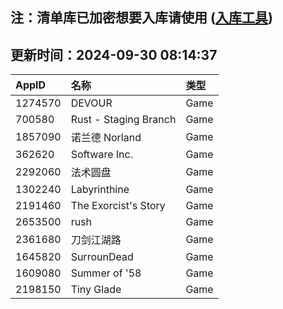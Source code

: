 ## 注：清单库已加密想要入库请使用 ([入库工具](https://github.com/BlankTMing/ManifestAutoUpdate/releases))

## 更新时间：2024-09-30 08:14:37
| AppID | 名称 | 类型  |
| :-------------------- | :----------------------------- | :----------- |
| 1274570 | DEVOUR| Game |
| 700580 | Rust - Staging Branch| Game |
| 1857090 | 诺兰德 Norland| Game |
| 362620 | Software Inc.| Game |
| 2292060 | 法术圆盘| Game |
| 1302240 | Labyrinthine| Game |
| 2191460 | The Exorcist's Story| Game |
| 2653500 | rush| Game |
| 2361680 | 刀剑江湖路| Game |
| 1645820 | SurrounDead| Game |
| 1609080 | Summer of '58| Game |
| 2198150 | Tiny Glade| Game |
